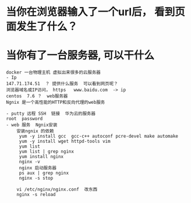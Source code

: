 # 当你在浏览器输入了一个url后， 看到页面发生了什么？
# 当你有了一台服务器, 可以干什么
    docker 一台物理主机 虚拟出来很多的云服务器
    - Ip
    147.71.174.51  ？ 提供什么服务  可以看到网页呢？
    浏览器域名或IP访问， https   www.baidu.com  -> ip
    centos  7.6 ？  web服务器
    Ngnix 是一个高性能的HTTP和反向代理的web服务

    - putty 远程 SSH  链接  华为云的服务器
    root  password
    - web 服务  Ngnix安装
        安装ngnix 的依赖
         yum -y install gcc  gcc-c++ autoconf pcre-devel make automake
         yum -y install wget httpd-tools vim
         yum list
         yum list | grep nginx
         yum install nginx
         nginx -v
         nginx 启动服务器
         ps aux | grep nginx
         nginx -s stop

        vi /etc/nginx/nginx.conf  改东西
        nginx -s reload


